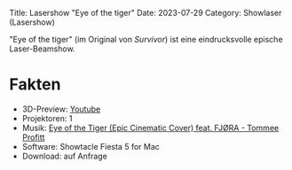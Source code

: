 Title: Lasershow "Eye of the tiger"
Date: 2023-07-29
Category: Showlaser (Lasershow)

"Eye of the tiger" (im Original von *Survivor*) ist eine eindrucksvolle epische Laser-Beamshow.

# Fakten
* 3D-Preview: [Youtube](https://www.youtube.com/watch?v=MXgKLad80P0)
* Projektoren: 1
* Musik: [Eye of the Tiger (Epic Cinematic Cover) feat. FJØRA - Tommee Profitt](https://www.youtube.com/watch?v=Rk8QRRVxrOY)
* Software: Showtacle Fiesta 5 for Mac
* Download: auf Anfrage